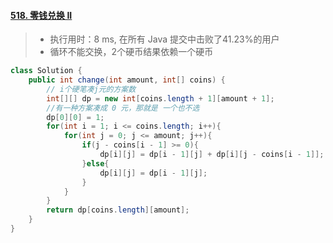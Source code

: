 #### [518. 零钱兑换 II](https://leetcode-cn.com/problems/coin-change-2/)

> - 执行用时：8 ms, 在所有 Java 提交中击败了41.23%的用户
> - 循环不能交换，2个硬币结果依赖一个硬币

```java
class Solution {
    public int change(int amount, int[] coins) {
        // i个硬笔凑j元的方案数
        int[][] dp = new int[coins.length + 1][amount + 1];
        //有一种方案凑成 0 元，那就是 一个也不选
        dp[0][0] = 1;
        for(int i = 1; i <= coins.length; i++){
            for(int j = 0; j <= amount; j++){
                if(j - coins[i - 1] >= 0){
                    dp[i][j] = dp[i - 1][j] + dp[i][j - coins[i - 1]];
                }else{
                    dp[i][j] = dp[i - 1][j];
                }
            }
        }
        return dp[coins.length][amount];
    }
}
```

